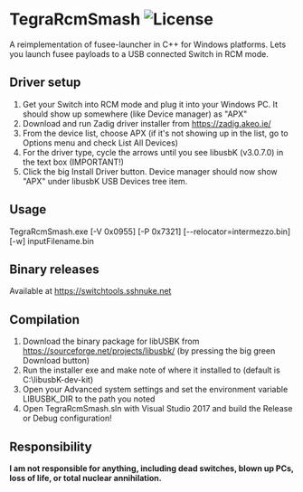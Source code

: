 # TegraRcmSmash ![License](https://img.shields.io/badge/License-GPLv3-blue.svg)
A reimplementation of fusee-launcher in C++ for Windows platforms.
Lets you launch fusee payloads to a USB connected Switch in RCM mode.

## Driver setup
 1. Get your Switch into RCM mode and plug it into your Windows PC. It should show up somewhere (like Device manager) as "APX"
 2. Download and run Zadig driver installer from https://zadig.akeo.ie/
 3. From the device list, choose APX (if it's not showing up in the list, go to Options menu and check List All Devices)
 4. For the driver type, cycle the arrows until you see libusbK (v3.0.7.0) in the text box (IMPORTANT!)
 5. Click the big Install Driver button. Device manager should now show "APX" under libusbK USB Devices tree item.

## Usage
 TegraRcmSmash.exe [-V 0x0955] [-P 0x7321] [--relocator=intermezzo.bin] [-w] inputFilename.bin

## Binary releases
 Available at https://switchtools.sshnuke.net

## Compilation
 1. Download the binary package for libUSBK from https://sourceforge.net/projects/libusbk/ (by pressing the big green Download button)
 2. Run the installer exe and make note of where it installed to (default is C:\libusbK-dev-kit)
 3. Open your Advanced system settings and set the environment variable LIBUSBK_DIR to the path you noted
 4. Open TegraRcmSmash.sln with Visual Studio 2017 and build the Release or Debug configuration!

## Responsibility

**I am not responsible for anything, including dead switches, blown up PCs, loss of life, or total nuclear annihilation.**
